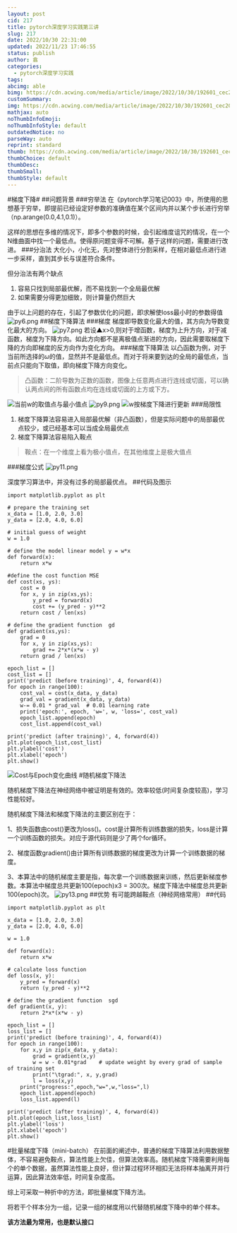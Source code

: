 ```yaml
---
layout: post
cid: 217
title: pytorch深度学习实践第三讲
slug: 217
date: 2022/10/30 22:31:00
updated: 2022/11/23 17:46:55
status: publish
author: 翕
categories: 
  - pytorch深度学习实践
tags: 
abcimg: able
bimg: https://cdn.acwing.com/media/article/image/2022/10/30/192601_cec2009a58-pytorch.jpg
customSummary: 
img: https://cdn.acwing.com/media/article/image/2022/10/30/192601_cec2009a58-pytorch.jpg
mathjax: auto
noThumbInfoEmoji: 
noThumbInfoStyle: default
outdatedNotice: no
parseWay: auto
reprint: standard
thumb: https://cdn.acwing.com/media/article/image/2022/10/30/192601_cec2009a58-pytorch.jpg
thumbChoice: default
thumbDesc: 
thumbSmall: 
thumbStyle: default
---
```



#梯度下降#
##问题背景
###穷举法
在《pytorch学习笔记003》中，所使用的思想基于穷举，即提前已经设定好参数的准确值在某个区间内并以某个步长进行穷举（np.arange(0.0,4.1,0.1)）。

这样的思想在多维的情况下，即多个参数的时候，会引起维度诅咒的情况，在一个N维曲面中找一个最低点。使得原问题变得不可解。基于这样的问题，需要进行改进。
###分治法
大化小，小化无，先对整体进行分割采样，在相对最低点进行进一步采样，直到其步长与误差符合条件。

但分治法有两个缺点

 1. 容易只找到局部最优解，而不易找到一个全局最优解
 2. 如果需要分得更加细致，则计算量仍然巨大

由于以上问题的存在，引起了参数优化的问题，即求解使loss最小时的参数得值
![py6.png](https://cdn.acwing.com/media/article/image/2022/11/23/192601_587cfad96a-py6.png) 
##梯度下降算法
###梯度
梯度即导数变化最大的值，其方向为导数变化最大的方向。
![py7.png](https://cdn.acwing.com/media/article/image/2022/11/23/192601_8d9fc7bb6a-py7.png) 
若设▲x>0,则对于增函数，梯度为上升方向，对于减函数，梯度为下降方向。如此方向都不是离极值点渐进的方向，因此需要取梯度下降的方向即梯度的反方向作为变化方向。
###梯度下降算法
以凸函数为例，对于当前所选择的$\omega$的值，显然并不是最低点。而对于将来要到达的全局的最低点，当前点只能向下取值，即向梯度下降方向变化。
>凸函数：二阶导数为正数的函数，图像上任意两点进行连线或切面，可以确认两点间的所有函数点均在连线或切面的上方或下方。

![当前w的取值点与最小值点](https://cdn.acwing.com/media/article/image/2022/11/23/192601_f2ce19c46a-py8.png) 
![py9.png](https://cdn.acwing.com/media/article/image/2022/11/23/192601_1ca4c50d6a-py9.png) 
![w按梯度下降进行更新](https://cdn.acwing.com/media/article/image/2022/11/23/192601_36eca2e86a-py10.png)
###局限性

 1. 梯度下降算法容易进入局部最优解（非凸函数），但是实际问题中的局部最优点较少，或已经基本可以当成全局最优点
 2. 梯度下降算法容易陷入鞍点

>鞍点：在一个维度上看为极小值点，在其他维度上是极大值点

###梯度公式
![py11.png](https://cdn.acwing.com/media/article/image/2022/11/23/192601_be8dd52b6a-py11.png) 


深度学习算法中，并没有过多的局部最优点。
##代码及图示

```
import matplotlib.pyplot as plt
 
# prepare the training set
x_data = [1.0, 2.0, 3.0]
y_data = [2.0, 4.0, 6.0]
 
# initial guess of weight 
w = 1.0
 
# define the model linear model y = w*x
def forward(x):
    return x*w
 
#define the cost function MSE 
def cost(xs, ys):
    cost = 0
    for x, y in zip(xs,ys):
        y_pred = forward(x)
        cost += (y_pred - y)**2
    return cost / len(xs)
 
# define the gradient function  gd
def gradient(xs,ys):
    grad = 0
    for x, y in zip(xs,ys):
        grad += 2*x*(x*w - y)
    return grad / len(xs)
 
epoch_list = []
cost_list = []
print('predict (before training)', 4, forward(4))
for epoch in range(100):
    cost_val = cost(x_data, y_data)
    grad_val = gradient(x_data, y_data)
    w-= 0.01 * grad_val  # 0.01 learning rate
    print('epoch:', epoch, 'w=', w, 'loss=', cost_val)
    epoch_list.append(epoch)
    cost_list.append(cost_val)
 
print('predict (after training)', 4, forward(4))
plt.plot(epoch_list,cost_list)
plt.ylabel('cost')
plt.xlabel('epoch')
plt.show() 

```
![Cost与Epoch变化曲线](https://cdn.acwing.com/media/article/image/2022/11/23/192601_e74c04cc6a-py12.png) 
#随机梯度下降法

随机梯度下降法在神经网络中被证明是有效的。效率较低(时间复杂度较高)，学习性能较好。

随机梯度下降法和梯度下降法的主要区别在于：

1、损失函数由cost()更改为loss()。cost是计算所有训练数据的损失，loss是计算一个训练函数的损失。对应于源代码则是少了两个for循环。

2、梯度函数gradient()由计算所有训练数据的梯度更改为计算一个训练数据的梯度。

3、本算法中的随机梯度主要是指，每次拿一个训练数据来训练，然后更新梯度参数。本算法中梯度总共更新100(epoch)x3 = 300次。梯度下降法中梯度总共更新100(epoch)次。
![py13.png](https://cdn.acwing.com/media/article/image/2022/11/23/192601_28ca73006a-py13.png) 
##优势
有可能跨越鞍点（神经网络常用）
##代码
```
import matplotlib.pyplot as plt
 
x_data = [1.0, 2.0, 3.0]
y_data = [2.0, 4.0, 6.0]
 
w = 1.0
 
def forward(x):
    return x*w
 
# calculate loss function
def loss(x, y):
    y_pred = forward(x)
    return (y_pred - y)**2
 
# define the gradient function  sgd
def gradient(x, y):
    return 2*x*(x*w - y)
 
epoch_list = []
loss_list = []
print('predict (before training)', 4, forward(4))
for epoch in range(100):
    for x,y in zip(x_data, y_data):
        grad = gradient(x,y)
        w = w - 0.01*grad    # update weight by every grad of sample of training set
        print("\tgrad:", x, y,grad)
        l = loss(x,y)
    print("progress:",epoch,"w=",w,"loss=",l)
    epoch_list.append(epoch)
    loss_list.append(l)
 
print('predict (after training)', 4, forward(4))
plt.plot(epoch_list,loss_list)
plt.ylabel('loss')
plt.xlabel('epoch')
plt.show() 

```
#批量梯度下降（mini-batch）
在前面的阐述中，普通的梯度下降算法利用数据整体，不容易避免鞍点，算法性能上欠佳，但算法效率高。随机梯度下降需要利用每个的单个数据，虽然算法性能上良好，但计算过程环环相扣无法将样本抽离开并行运算，因此算法效率低，时间复杂度高。

综上可采取一种折中的方法，即批量梯度下降方法。

将若干个样本分为一组，记录一组的梯度用以代替随机梯度下降中的单个样本。

**该方法最为常用，也是默认接口**